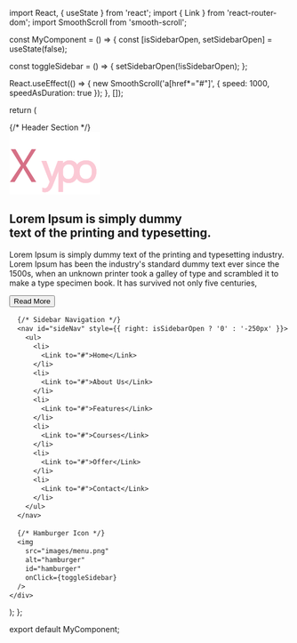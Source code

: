 import React, { useState } from 'react';
import { Link } from 'react-router-dom';
import SmoothScroll from 'smooth-scroll';

const MyComponent = () => {
  const [isSidebarOpen, setSidebarOpen] = useState(false);

  const toggleSidebar = () => {
    setSidebarOpen(!isSidebarOpen);
  };

  React.useEffect(() => {
    new SmoothScroll('a[href*="#"]', {
      speed: 1000,
      speedAsDuration: true
    });
  }, []);

  return (
    <div>
      {/* Header Section */}
      <section id="header">
        <div className="header-container">
          <img src="images/logo.png" alt="logo" className="logo-img" />
          <div className="header-text">
            <h1>
              Lorem Ipsum is simply dummy <br />
              text of the printing and typesetting.
            </h1>
            <span className="span-square"></span>
            <p>
              Lorem Ipsum is simply dummy text of the printing and typesetting
              industry. Lorem Ipsum has been the industry's standard dummy text
              ever since the 1500s, when an unknown printer took a galley of
              type and scrambled it to make a type specimen book. It has
              survived not only five centuries,
            </p>
            <button>Read More</button>
            <div className="line">
              <span></span>
              <span></span>
              <span></span>
            </div>
          </div>
        </div>
      </section>

      {/* Sidebar Navigation */}
      <nav id="sideNav" style={{ right: isSidebarOpen ? '0' : '-250px' }}>
        <ul>
          <li>
            <Link to="#">Home</Link>
          </li>
          <li>
            <Link to="#">About Us</Link>
          </li>
          <li>
            <Link to="#">Features</Link>
          </li>
          <li>
            <Link to="#">Courses</Link>
          </li>
          <li>
            <Link to="#">Offer</Link>
          </li>
          <li>
            <Link to="#">Contact</Link>
          </li>
        </ul>
      </nav>

      {/* Hamburger Icon */}
      <img
        src="images/menu.png"
        alt="hamburger"
        id="hamburger"
        onClick={toggleSidebar}
      />
    </div>
  );
};

export default MyComponent;
